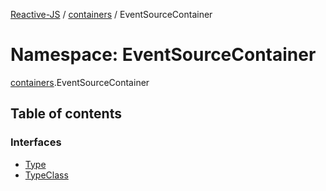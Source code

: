 [Reactive-JS](../README.md) / [containers](containers.md) / EventSourceContainer

# Namespace: EventSourceContainer

[containers](containers.md).EventSourceContainer

## Table of contents

### Interfaces

- [Type](../interfaces/containers.EventSourceContainer.Type.md)
- [TypeClass](../interfaces/containers.EventSourceContainer.TypeClass.md)
